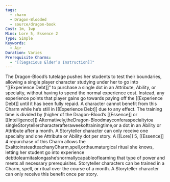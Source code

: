 ```yaml
---
tags:
  - charm
  - Dragon-Blooded
  - source/dragon-book
Cost: 1m, 1wp
Mins: Lore 5, Essence 2
Type: Simple
Keywords:
  - Air
Duration: Varies
Prerequisite Charms:
  - "[[Sagacious Elder’s Instruction]]"
---
```

The Dragon-Blood’s tutelage pushes her students to test their boundaries, allowing a single player character studying under her to go into “[[Experience Debt]]” to purchase a single dot in an Attribute, Ability, or specialty, without having to spend the normal experience cost. Instead, any experience points that player gains go towards paying off the [[Experience Debt]] until it has been fully repaid. A character cannot benefit from this Charm while he’s still in [[Experience Debt]] due to any effect. The training time is divided by (higher of the Dragon-Blood’s [[Essence]] or [[Intelligence]]) Alternatively,theDragon-Bloodmayconferaspecialtytoa singleStorytellercharacterafteraweekoftrainingtime,or a dot in an Ability or Attribute after a month. A Storyteller character can only receive one specialty and one Attribute or Ability dot per story. A [[Lore]] 5, [[Essence]] 4 repurchase of this Charm allows the ExalttoinsteadteachanyCharm,spell,orthaumaturgical ritual she knows, letting her student go into experience debttolearnitaslongashe’snormallycapableoflearning that type of power and meets all necessary prerequisites. Storyteller characters can be trained in a Charm, spell, or ritual over the course of a month. A Storyteller character can only receive this benefit once per story.
